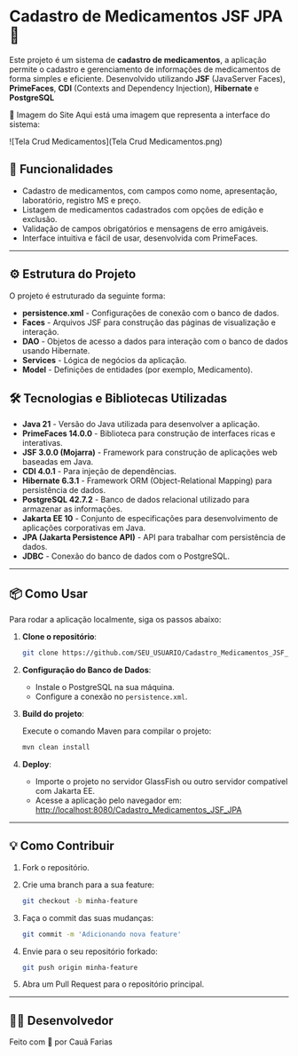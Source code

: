 # Cadastro de Medicamentos JSF JPA 💊

Este projeto é um sistema de **cadastro de medicamentos**, a aplicação permite o cadastro e gerenciamento de informações de medicamentos de forma simples e eficiente. Desenvolvido utilizando **JSF** (JavaServer Faces), **PrimeFaces**, **CDI** (Contexts and Dependency Injection), **Hibernate** e **PostgreSQL**

🎨 Imagem do Site
Aqui está uma imagem que representa a interface do sistema:

![Tela Crud Medicamentos](Tela Crud Medicamentos.png)


## 📑 Funcionalidades

- Cadastro de medicamentos, com campos como nome, apresentação, laboratório, registro MS e preço.
- Listagem de medicamentos cadastrados com opções de edição e exclusão.
- Validação de campos obrigatórios e mensagens de erro amigáveis.
- Interface intuitiva e fácil de usar, desenvolvida com PrimeFaces.

---

## ⚙️ Estrutura do Projeto

O projeto é estruturado da seguinte forma:

- **persistence.xml** - Configurações de conexão com o banco de dados.
- **Faces** - Arquivos JSF para construção das páginas de visualização e interação.
- **DAO** - Objetos de acesso a dados para interação com o banco de dados usando Hibernate.
- **Services** - Lógica de negócios da aplicação.
- **Model** - Definições de entidades (por exemplo, Medicamento).


## 🛠️ Tecnologias e Bibliotecas Utilizadas

- **Java 21** - Versão do Java utilizada para desenvolver a aplicação.
- **PrimeFaces 14.0.0** - Biblioteca para construção de interfaces ricas e interativas.
- **JSF 3.0.0 (Mojarra)** - Framework para construção de aplicações web baseadas em Java.
- **CDI 4.0.1** - Para injeção de dependências.
- **Hibernate 6.3.1** - Framework ORM (Object-Relational Mapping) para persistência de dados.
- **PostgreSQL 42.7.2** - Banco de dados relacional utilizado para armazenar as informações.
- **Jakarta EE 10** - Conjunto de especificações para desenvolvimento de aplicações corporativas em Java.
- **JPA (Jakarta Persistence API)** - API para trabalhar com persistência de dados.
- **JDBC** - Conexão do banco de dados com o PostgreSQL.

---

## 📦 Como Usar

Para rodar a aplicação localmente, siga os passos abaixo:

1. **Clone o repositório**:
   
   ```bash
   git clone https://github.com/SEU_USUARIO/Cadastro_Medicamentos_JSF_JPA.git

2. **Configuração do Banco de Dados**:
   
   - Instale o PostgreSQL na sua máquina.
   - Configure a conexão no `persistence.xml`.

3. **Build do projeto**:
   
   Execute o comando Maven para compilar o projeto:

   ```bash
   mvn clean install

4. **Deploy**:

   - Importe o projeto no servidor GlassFish ou outro servidor compatível com Jakarta EE.
   - Acesse a aplicação pelo navegador em: [http://localhost:8080/Cadastro_Medicamentos_JSF_JPA](http://localhost:8080/Cadastro_Medicamentos_JSF_JPA)

---

## 💡 Como Contribuir

1. Fork o repositório.
2. Crie uma branch para a sua feature:
   
   ```bash
   git checkout -b minha-feature
3. Faça o commit das suas mudanças:
   
   ```bash
   git commit -m 'Adicionando nova feature'

4. Envie para o seu repositório forkado:
   
   ```bash
   git push origin minha-feature
   
5. Abra um Pull Request para o repositório principal.

---

## 🧑‍💻 Desenvolvedor

Feito com 💙 por Cauã Farias




